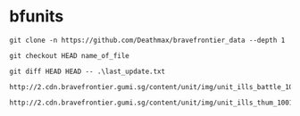 # bfunits

    git clone -n https://github.com/Deathmax/bravefrontier_data --depth 1

    git checkout HEAD name_of_file
    
    git diff HEAD HEAD -- .\last_update.txt
    
    http://2.cdn.bravefrontier.gumi.sg/content/unit/img/unit_ills_battle_10011.png
    
    http://2.cdn.bravefrontier.gumi.sg/content/unit/img/unit_ills_thum_10011.png